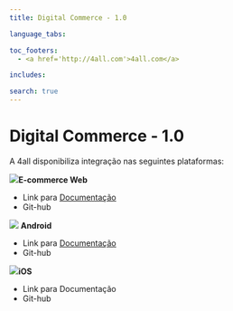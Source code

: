 ```yaml
---
title: Digital Commerce - 1.0

language_tabs:

toc_footers:
  - <a href='http://4all.com'>4all.com</a>

includes:

search: true
---
```


# Digital Commerce - 1.0

A 4all disponibiliza integração nas seguintes plataformas:


![](https://4alltecnologia.github.io/Digital-Commerce/images/web_icon.png)**E-commerce Web**

* Link para [Documentação](https://4alltecnologia.github.io/Digital-Commerce/web.html) 
* Git-hub
 
![](https://4alltecnologia.github.io/Digital-Commerce/images/android_icon.png) **Android**

* Link para  [Documentação](https://4alltecnologia.github.io/Digital-Commerce/Android.html)
* Git-hub


![](https://4alltecnologia.github.io/Digital-Commerce/images/ios_icon.png)**iOS**

* Link para Documentação
* Git-hub